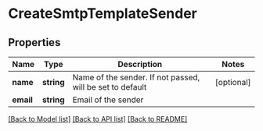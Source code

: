 # CreateSmtpTemplateSender

## Properties
Name | Type | Description | Notes
------------ | ------------- | ------------- | -------------
**name** | **string** | Name of the sender. If not passed, will be set to default | [optional] 
**email** | **string** | Email of the sender | 

[[Back to Model list]](../README.md#documentation-for-models) [[Back to API list]](../README.md#documentation-for-api-endpoints) [[Back to README]](../README.md)


